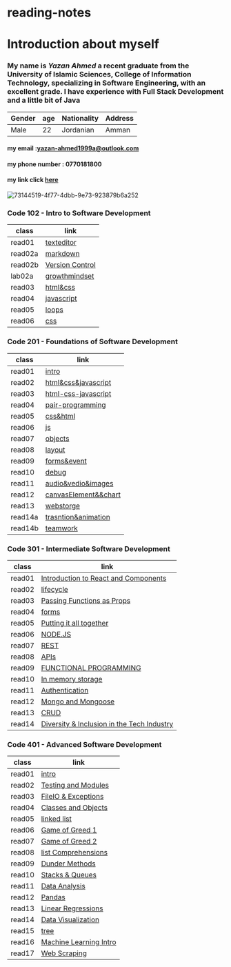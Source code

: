 # reading-notes
# Introduction about myself 
### My name is _**Yazan Ahmed**_  a recent graduate from the University of Islamic Sciences, College of Information Technology, specializing in **Software Engineering**, with an **excellent grade**. I have experience with Full Stack Development and a little bit of Java


Gender | age | Nationality | Address
------------ | ------------- | ------------- | -------------
Male | 22| Jordanian | Amman



#### my email :yazan-ahmed1999a@outlook.com

#### my phone number : 0770181800

#### my link click  [here](https://github.com/YazanAhmad18)
![73144519-4f77-4dbb-9e73-923879b6a252](https://user-images.githubusercontent.com/81154212/112147510-76182e80-8be5-11eb-8d2e-458d67eae2ce.jpg)



### Code 102 - Intro to Software Development


class        |           link  
------------ | ------------- 
read01       |   [texteditor](read01.md)
read02a      |   [markdown](read02a.md)
read02b      |   [Version Control ](read02b.md)
lab02a |   [growthmindset](GrowthMindset.md)
read03 | [html&css](read03.md)
read04 | [javascript](read04.md)
read05 |  [loops](read05.md)
read06 |  [css](read06.md)


### Code 201 - Foundations of Software Development
 
class        |           link  
------------ | ------------- 
read01       |  [intro](class01.md)
read02        |[html&css&javascript](class02.md)
read03       |  [html-css-javascript](class03.md)
read04       |   [pair-programming](class04.md)
read05 |         [css&html](class05.md)
read06 |          [js](class06.md)
read07 |          [objects](class07.md)
read08 |          [layout](class08.md)
read09|            [forms&event](class09.md)
read10|              [debug](class10.md)
read11|              [audio&vedio&images](class11.md)
read12|              [canvasElement&&chart](class12.md)
read13|              [webstorge](class13.md)
read14a|              [trasntion&animation](class14a.md)
read14b|                [teamwork](class14b.md)

### Code 301 - Intermediate Software Development
 
class        |           link  
------------ | ------------- 
read01      | [Introduction to React and Components](301/read01.md)
read02        |[lifecycle](301/read02.md)
read03       |  [Passing Functions as Props](301/read03.md)
read04       |  [forms](301/read04.md)
read05 |        [Putting it all together](301/read05.md)
read06 |           [NODE.JS](301/read06.md)
read07 |          [REST](301/read07.md)
read08 |         [APIs](301/read08.md)
read09|          [ FUNCTIONAL PROGRAMMING](301/read09.md) 
read10|          [ In memory storage](301/read10.md)     
read11|           [ Authentication](301/read11.md)    
read12|              [Mongo and Mongoose ](301/read12.md) 
read13|             [ CRUD ](301/read13.md) 
read14|             [ Diversity & Inclusion in the Tech Industry ](301/read14.md)   
              


### Code 401 - Advanced Software Development

 
class        |           link  
------------ | ------------- 
read01      | [intro](401/class01.md)
read02        |[Testing and Modules](401/class02.md)
read03       |  [FileIO & Exceptions](401/class03.md)
read04       |  [Classes and Objects](401/class04.md)
read05 |        [linked list](401/class05.md)
read06 |           [Game of Greed 1](401/class06.md)
read07 |           [Game of Greed 2](401/class07.md)
read08 |         [list Comprehensions](401/class08.md)
read09|          [Dunder Methods](401/class09.md) 
read10|          [Stacks & Queues ](401/class10.md)     
read11|           [Data Analysis ](401/class11.md)    
read12|              [Pandas ](401/class12.md) 
read13|             [ Linear Regressions  ](401/class13.md) 
read14|             [ Data Visualization ](401/class14.md)   
read15|             [ tree ](401/class15.md) 
read16|             [ Machine Learning Intro ](401/class16.md) 
read17|             [ Web Scraping ](401/class17.md) 